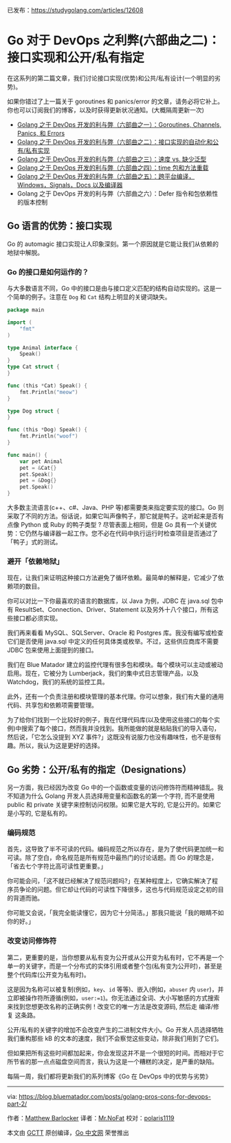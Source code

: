 已发布：https://studygolang.com/articles/12608

# Go 对于 DevOps 之利弊(六部曲之二)：接口实现和公开/私有指定

在这系列的第二篇文章，我们讨论接口实现(优势)和公共/私有设计(一个明显的劣势)。

如果你错过了上一篇关于 goroutines 和 panics/error 的文章，请务必将它补上。你也可以订阅我们的博客，以及时获得更新状况通知。(大概隔周更新一次)

- [Golang 之于 DevOps 开发的利与弊（六部曲之一）：Goroutines, Channels, Panics, 和 Errors](https://studygolang.com/articles/11983)
- [Golang 之于 DevOps 开发的利与弊（六部曲之二）：接口实现的自动化和公有/私有实现](https://studygolang.com/articles/12608)
- [Golang 之于 DevOps 开发的利与弊（六部曲之三）：速度 vs. 缺少泛型](https://studygolang.com/articles/12614)
- [Golang 之于 DevOps 开发的利与弊（六部曲之四）：time 包和方法重载](https://studygolang.com/articles/12615)
- [Golang 之于 DevOps 开发的利与弊（六部曲之五）：跨平台编译，Windows，Signals，Docs 以及编译器](https://studygolang.com/articles/12616)
- Golang 之于 DevOps 开发的利与弊（六部曲之六）：Defer 指令和包依赖性的版本控制

## Go 语言的优势：接口实现

Go 的 automagic 接口实现让人印象深刻。第一个原因就是它能让我们从依赖的地狱中解脱。

### Go 的接口是如何运作的？

与大多数语言不同，Go 中的接口是由与接口定义匹配的结构自动实现的。这是一个简单的例子。注意在 `Dog` 和 `Cat` 结构上明显的关键词缺失。

```go
package main

import (
	"fmt"
)

type Animal interface {
	Speak()
}
type Cat struct {
}

func (this *Cat) Speak() {
	fmt.Println("meow")
}

type Dog struct {
}

func (this *Dog) Speak() {
	fmt.Println("woof")
}

func main() {
	var pet Animal
	pet = &Cat{}
	pet.Speak()
	pet = &Dog{}
	pet.Speak()
}
```

大多数主流语言(c++、c#、Java、PHP 等)都需要类来指定要实现的接口。Go 则采取了不同的方法。俗话说，如果它叫声像鸭子，那它就是鸭子。这听起来是否有点像 Python 或 Ruby 的鸭子类型 ? 尽管表面上相同，但是 Go 具有一个关键优势：它仍然与编译器一起工作。您不必在代码中执行运行时检查项目是否通过了「鸭子」式的测试。

### 避开「依赖地狱」

现在，让我们来证明这种接口方法避免了循环依赖。最简单的解释是，它减少了依赖项的数目。

你可以对比一下你最喜欢的语言的数据库，以 Java 为例，JDBC 在 java.sql 包中有 ResultSet、Connection、Driver、Statement 以及另外十八个接口，所有这些接口都必须实现。

我们再来看看 MySQL、SQLServer、Oracle 和 Postgres 库。我没有编写或检查它们是否使用 java.sql 中定义的任何具体类或枚举。不过，这些供应商库不需要 JDBC 包来使用上面提到的接口。

我们在 Blue Matador 建立的监控代理有很多包和模块。每个模块可以主动或被动启用。现在，它被分为 Lumberjack，我们的集中式日志管理产品，以及 Watchdog，我们的系统的监控工具。

此外，还有一个负责注册和模块管理的基本代理。你可以想象，我们有大量的通用代码、共享包和依赖项需要管理。

为了给你们找到一个比较好的例子，我在代理代码库(以及使用这些接口的每个实例)中搜索了每个接口，然而我并没找到。我所能做的就是粘贴我们的导入语句，然后说，「它怎么没提到 XYZ 事件?」这既没有说服力也没有趣味性，也不是很有趣。所以，我认为这是更好的选择。

## Go 劣势：公开/私有的指定（Designations）

另一方面，我已经因为改变 Go 中的一个函数或变量的访问修饰符而精神错乱。我不知道为什么 Golang 开发人员选择用变量和函数名的第一个字符, 而不是使用 public 和 private 关键字来控制访问权限。如果它是大写的, 它是公开的。如果它是小写的, 它是私有的。

### 编码规范

首先，这导致了半不可读的代码。编码规范之所以存在，是为了使代码更加统一和可读。除了空白，命名规范是所有规范中最热门的讨论话题。而 Go 的理念是，「省去七个字符比高可读性更重要。」

你可能会问，「这不就已经解决了规范问题吗?」在某种程度上，它确实解决了程序员争论的问题。但它却让代码的可读性下降很多，这也与代码规范设定之初的目的背道而驰。

你可能又会说，「我完全能读懂它，因为它十分简洁。」那我只能说「我的眼睛不如你的好。」

### 改变访问修饰符

第二，更重要的是，当你想要从私有变为公开或从公开变为私有时，它不再是一个单一的关键字，而是一个分布式的实体引用或者整个包(私有变为公开时)，甚至是整个代码库(公开变为私有时)。

这是因为名称可以被复制(例如，`key`、`id` 等等)、嵌入(例如，`abuser` 内 `user`)，并立即被操作符所遵循(例如，`user:=1`)。你无法通过全词、大小写敏感的方式搜索来找到您想更改名称的正确实例！改变它的唯一方法是改变源码, 然后走 编译/修复 这条路。

公开/私有的关键字的增加不会改变产生的二进制文件大小。Go 开发人员选择牺牲我们重构那些 kB 的文本的速度，我们不会察觉这些变动，除非我们用到了它们。

但如果把所有这些时间都加起来，你会发现这并不是一个很短的时间。而相对于它所节省的那一点点磁盘空间而言，我认为这是一个糟糕的决定，是严重的缺陷。

每隔一周，我们都将更新我们的系列博客《Go 在 DevOps 中的优势与劣势》

---

via: https://blog.bluematador.com/posts/golang-pros-cons-for-devops-part-2/

作者：[Matthew Barlocker](https://github.com/mbarlocker)
译者：[Mr.NoFat](https://github.com/UnFat)
校对：[polaris1119](https://github.com/polaris1119)

本文由 [GCTT](https://github.com/studygolang/GCTT) 原创编译，[Go 中文网](https://studygolang.com/) 荣誉推出
